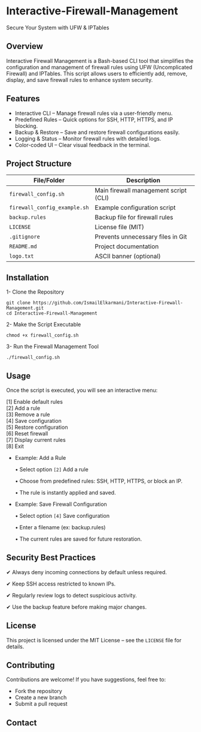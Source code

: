 # Interactive-Firewall-Management

Secure Your System with UFW & IPTables

## Overview

Interactive Firewall Management is a Bash-based CLI tool that simplifies the configuration and management of firewall rules using UFW (Uncomplicated Firewall) and IPTables. This script allows users to efficiently add, remove, display, and save firewall rules to enhance system security.

## Features

- Interactive CLI – Manage firewall rules via a user-friendly menu.
- Predefined Rules – Quick options for SSH, HTTP, HTTPS, and IP blocking.
- Backup & Restore – Save and restore firewall configurations easily.
- Logging & Status – Monitor firewall rules with detailed logs.
- Color-coded UI – Clear visual feedback in the terminal.

## Project Structure

| File/Folder                 | Description                                   |
|-----------------------------|-----------------------------------------------|
| `firewall_config.sh`        | Main firewall management script (CLI)        |
| `firewall_config_example.sh`| Example configuration script                 |
| `backup.rules`              | Backup file for firewall rules               |
| `LICENSE`                   | License file (MIT)                           |
| `.gitignore`                | Prevents unnecessary files in Git            |
| `README.md`                 | Project documentation                        |
| `logo.txt`                  | ASCII banner (optional)                      |
## Installation

1- Clone the Repository
```
git clone https://github.com/IsmailElkarmani/Interactive-Firewall-Management.git
cd Interactive-Firewall-Management
```
2- Make the Script Executable
```
chmod +x firewall_config.sh
```
3- Run the Firewall Management Tool
```
./firewall_config.sh
```
## Usage

Once the script is executed, you will see an interactive menu:

[1] Enable default rules  
[2] Add a rule  
[3] Remove a rule  
[4] Save configuration  
[5] Restore configuration  
[6] Reset firewall  
[7] Display current rules  
[8] Exit  

- Example: Add a Rule   

	•	Select option `[2]` Add a rule

	•	Choose from predefined rules: SSH, HTTP, HTTPS, or block an IP.

	•	The rule is instantly applied and saved.

- Example: Save Firewall Configuration

	•	Select option `[4]` Save configuration

	•	Enter a filename (ex: backup.rules)

	•	The current rules are saved for future restoration.

## Security Best Practices

✔ Always deny incoming connections by default unless required.

✔ Keep SSH access restricted to known IPs.

✔ Regularly review logs to detect suspicious activity.

✔ Use the backup feature before making major changes.

## License

This project is licensed under the MIT License – see the `LICENSE` file for details.

## Contributing

Contributions are welcome! If you have suggestions, feel free to:
  - Fork the repository
  - Create a new branch
  - Submit a pull request

## Contact

